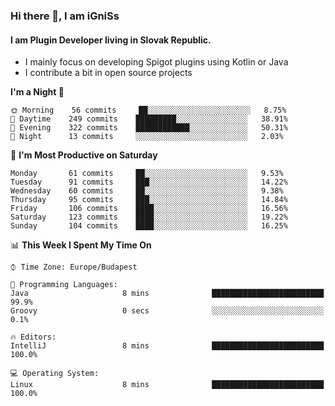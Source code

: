 ### Hi there 👋, I am iGniSs

#### I am Plugin Developer living in Slovak Republic.
- I mainly focus on developing Spigot plugins using Kotlin or Java
- I contribute a bit in open source projects

<!--START_SECTION:waka-->
**I'm a Night 🦉** 

```text
🌞 Morning    56 commits     ██░░░░░░░░░░░░░░░░░░░░░░░   8.75% 
🌆 Daytime    249 commits    █████████░░░░░░░░░░░░░░░░   38.91% 
🌃 Evening    322 commits    ████████████░░░░░░░░░░░░░   50.31% 
🌙 Night      13 commits     ░░░░░░░░░░░░░░░░░░░░░░░░░   2.03%

```
📅 **I'm Most Productive on Saturday** 

```text
Monday       61 commits     ██░░░░░░░░░░░░░░░░░░░░░░░   9.53% 
Tuesday      91 commits     ███░░░░░░░░░░░░░░░░░░░░░░   14.22% 
Wednesday    60 commits     ██░░░░░░░░░░░░░░░░░░░░░░░   9.38% 
Thursday     95 commits     ███░░░░░░░░░░░░░░░░░░░░░░   14.84% 
Friday       106 commits    ████░░░░░░░░░░░░░░░░░░░░░   16.56% 
Saturday     123 commits    ████░░░░░░░░░░░░░░░░░░░░░   19.22% 
Sunday       104 commits    ████░░░░░░░░░░░░░░░░░░░░░   16.25%

```


📊 **This Week I Spent My Time On** 

```text
⌚︎ Time Zone: Europe/Budapest

💬 Programming Languages: 
Java                     8 mins              █████████████████████████   99.9% 
Groovy                   0 secs              ░░░░░░░░░░░░░░░░░░░░░░░░░   0.1%

🔥 Editors: 
IntelliJ                 8 mins              █████████████████████████   100.0%

💻 Operating System: 
Linux                    8 mins              █████████████████████████   100.0%

```


<!--END_SECTION:waka-->